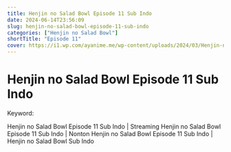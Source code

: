 ```yaml
---
title: Henjin no Salad Bowl Episode 11 Sub Indo
date: 2024-06-14T23:56:09
slug: henjin-no-salad-bowl-episode-11-sub-indo
categories: ["Henjin no Salad Bowl"]
shortTitle: "Episode 11"
cover: https://i1.wp.com/ayanime.me/wp-content/uploads/2024/03/Henjin-no-Salad-Bowl-768x1085-1.jpg
---
```


# Henjin no Salad Bowl Episode 11 Sub Indo

<iframe-loader iframe-src1="https://play.ayanime.me/include/fluidplayer/fluidplayer.php?VideoSrc1=https%3A%2F%2Fdrive.google.com%2Ffile%2Fd%2F1Q7AmzDxPsvjKUqJ0z6tcXO81mCjaZkJm%2Fpreview&VideoType1=video%2Fmp4&VideoQuality1=480p&VideoSrc2=https%3A%2F%2Fdrive.google.com%2Ffile%2Fd%2F1qKkcBxWNDpgUAyQaXlUZUnmxIGVjvsO7%2Fpreview&VideoType2=video%2Fmp4&VideoQuality2=720p&VideoSrc3=https%3A%2F%2Fdrive.google.com%2Ffile%2Fd%2F1F3jz7BXuv5pyN0sz06gcvGu86oh1Letv%2Fpreview&VideoType3=video%2Fmp4&VideoQuality3=1080p&VideoSrc4=&VideoType4=&VideoQuality4=&VideoPoster=&VideoTrack1=&kind1=&srclang1=&label1=&default1=&VideoTrack2=&kind2=&srclang2=&label2=&default2=&player=fluid+player&server=Drive+API&api=&width=100%25&height=900px" iframe-src2="https://drive.google.com/file/d/1F3jz7BXuv5pyN0sz06gcvGu86oh1Letv/preview"></iframe-loader>

Keyword:
<p>Henjin no Salad Bowl Episode 11 Sub Indo | Streaming Henjin no Salad Bowl Episode 11 Sub Indo | Nonton Henjin no Salad Bowl Episode 11 Sub Indo | Henjin no Salad Bowl Sub Indo</p>

